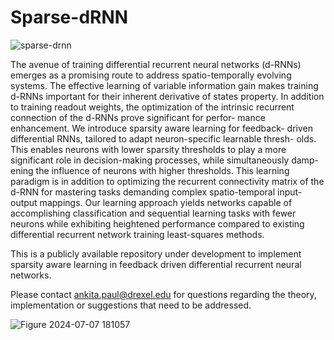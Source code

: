 # Sparse-dRNN

![sparse-drnn](https://github.com/paulankita137/Sparse-dRNN/assets/53861279/58ddafbb-5d46-438f-8fb4-8a9d9b77de11)


The avenue of training differential recurrent neural networks
(d-RNNs) emerges as a promising route to address spatio-temporally
evolving systems. The effective learning of variable information gain
makes training d-RNNs important for their inherent derivative of states
property. In addition to training readout weights, the optimization of the
intrinsic recurrent connection of the d-RNNs prove significant for perfor-
mance enhancement. We introduce sparsity aware learning for feedback-
driven differential RNNs, tailored to adapt neuron-specific learnable thresh-
olds. This enables neurons with lower sparsity thresholds to play a more
significant role in decision-making processes, while simultaneously damp-
ening the influence of neurons with higher thresholds. This learning
paradigm is in addition to optimizing the recurrent connectivity matrix
of the d-RNN for mastering tasks demanding complex spatio-temporal
input-output mappings. Our learning approach yields networks capable
of accomplishing classification and sequential learning tasks with fewer
neurons while exhibiting heightened performance compared to existing
differential recurrent network training least-squares methods. 

This is a publicly available repository under development to implement sparsity aware learning  in feedback driven differential recurrent neural networks. 

Please contact ankita.paul@drexel.edu for questions regarding the theory, implementation or suggestions that need to be addressed. 

![Figure 2024-07-07 181057](https://github.com/paulankita137/Sparse-dRNN/assets/53861279/ddb51900-cabc-4ea4-8198-246ec7ab3b23)

